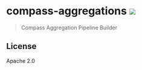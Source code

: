 # compass-aggregations [![][travis_img]][travis_url]

> Compass Aggregation Pipeline Builder

## License

Apache 2.0

[travis_img]: https://travis-ci.org/mongodb-js/compass-aggregations.svg
[travis_url]: https://travis-ci.org/mongodb-js/compass-aggregations
